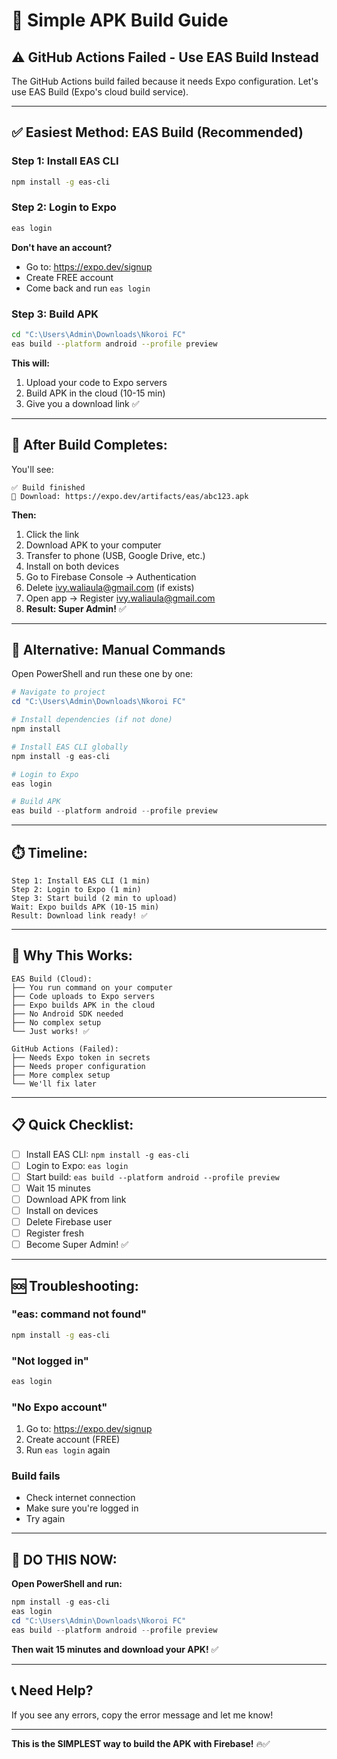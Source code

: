 # 🚀 Simple APK Build Guide

## ⚠️ **GitHub Actions Failed - Use EAS Build Instead**

The GitHub Actions build failed because it needs Expo configuration. Let's use EAS Build (Expo's cloud build service).

---

## ✅ **Easiest Method: EAS Build (Recommended)**

### **Step 1: Install EAS CLI**
```bash
npm install -g eas-cli
```

### **Step 2: Login to Expo**
```bash
eas login
```

**Don't have an account?**
- Go to: https://expo.dev/signup
- Create FREE account
- Come back and run `eas login`

### **Step 3: Build APK**
```bash
cd "C:\Users\Admin\Downloads\Nkoroi FC"
eas build --platform android --profile preview
```

**This will:**
1. Upload your code to Expo servers
2. Build APK in the cloud (10-15 min)
3. Give you a download link ✅

---

## 📱 **After Build Completes:**

You'll see:
```
✅ Build finished
📱 Download: https://expo.dev/artifacts/eas/abc123.apk
```

**Then:**
1. Click the link
2. Download APK to your computer
3. Transfer to phone (USB, Google Drive, etc.)
4. Install on both devices
5. Go to Firebase Console → Authentication
6. Delete ivy.waliaula@gmail.com (if exists)
7. Open app → Register ivy.waliaula@gmail.com
8. **Result: Super Admin!** ✅

---

## 🔧 **Alternative: Manual Commands**

Open PowerShell and run these one by one:

```powershell
# Navigate to project
cd "C:\Users\Admin\Downloads\Nkoroi FC"

# Install dependencies (if not done)
npm install

# Install EAS CLI globally
npm install -g eas-cli

# Login to Expo
eas login

# Build APK
eas build --platform android --profile preview
```

---

## ⏱️ **Timeline:**

```
Step 1: Install EAS CLI (1 min)
Step 2: Login to Expo (1 min)
Step 3: Start build (2 min to upload)
Wait: Expo builds APK (10-15 min)
Result: Download link ready! ✅
```

---

## 🎯 **Why This Works:**

```
EAS Build (Cloud):
├── You run command on your computer
├── Code uploads to Expo servers
├── Expo builds APK in the cloud
├── No Android SDK needed
├── No complex setup
└── Just works! ✅

GitHub Actions (Failed):
├── Needs Expo token in secrets
├── Needs proper configuration
├── More complex setup
└── We'll fix later
```

---

## 📋 **Quick Checklist:**

- [ ] Install EAS CLI: `npm install -g eas-cli`
- [ ] Login to Expo: `eas login`
- [ ] Start build: `eas build --platform android --profile preview`
- [ ] Wait 15 minutes
- [ ] Download APK from link
- [ ] Install on devices
- [ ] Delete Firebase user
- [ ] Register fresh
- [ ] Become Super Admin! ✅

---

## 🆘 **Troubleshooting:**

### **"eas: command not found"**
```bash
npm install -g eas-cli
```

### **"Not logged in"**
```bash
eas login
```

### **"No Expo account"**
1. Go to: https://expo.dev/signup
2. Create account (FREE)
3. Run `eas login` again

### **Build fails**
- Check internet connection
- Make sure you're logged in
- Try again

---

## 🚀 **DO THIS NOW:**

**Open PowerShell and run:**

```powershell
npm install -g eas-cli
eas login
cd "C:\Users\Admin\Downloads\Nkoroi FC"
eas build --platform android --profile preview
```

**Then wait 15 minutes and download your APK!** ✅

---

## 📞 **Need Help?**

If you see any errors, copy the error message and let me know!

---

**This is the SIMPLEST way to build the APK with Firebase!** 🔥✅
